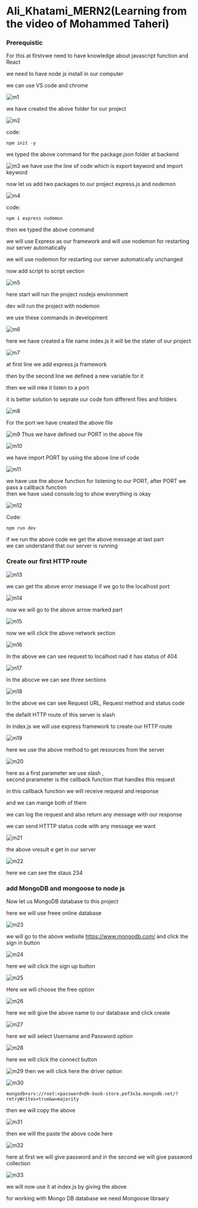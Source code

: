 
# Ali_Khatami_MERN2(Learning from the video of Mohammed Taheri)

### Prerequistic

For this at firstvwe need to have knowledge about javascript function and React <br>

we need to have node js install in our computer <br>

we can use VS code and chrome <br>

![m1](https://github.com/C191068/Ali_Khatami_MERN2/assets/89090776/8581ea7e-1134-4b41-bc5c-7558ede32e2d)

we have created the above folder for our project <br>

![m2](https://github.com/C191068/Ali_Khatami_MERN2/assets/89090776/b65676e6-577c-4264-a855-a010933fc1b8)

code:

```
npm init -y

```
we typed the above command for the package.json folder at backend <br>

![m3](https://github.com/C191068/Ali_Khatami_MERN2/assets/89090776/f28d318b-deec-4de9-a283-3fefedc42d2c)
we have use the line of code which is export keyword and import keyword <br>


now let us add two packages to our project express.js  and nodemon <br>

![m4](https://github.com/C191068/Ali_Khatami_MERN2/assets/89090776/ff571b90-b135-4848-9e2e-61cfab08610f)

code:

```
npm i express nodemon

```


then we typed the above command 



we will use  Express as our framework and will use nodemon for restarting our server automatically <br>


we will use nodemon for restarting our server automatically unchanged <br>


now add script to script section <br>


![m5](https://github.com/C191068/Ali_Khatami_MERN2/assets/89090776/18dcbf16-db0a-4918-b5d6-c0345308a417)


here start will run the project nodejs environment <br>


dev will run the project with nodemon <br>

we use these commands in development <br>


![m6](https://github.com/C191068/Ali_Khatami_MERN2/assets/89090776/f7d12001-bc1b-4b0d-b495-7dc3618d26cc)

here we have created a file name index.js it will be the stater of our project <br>



![m7](https://github.com/C191068/Ali_Khatami_MERN2/assets/89090776/3d1389e3-86c2-41d9-9bb8-df897764581c)


at first line we add express.js framework <br>

then by the second line we defined a new variable for it <br>


then we will mke it listen to a port <br>

it is better solution to seprate our code fom different files and folders <br>


![m8](https://github.com/C191068/Ali_Khatami_MERN2/assets/89090776/ff73ff90-511e-4dbe-86f5-1455c3a96e65)

For the port we have created the above file <br>

![m9](https://github.com/C191068/Ali_Khatami_MERN2/assets/89090776/6f721ac4-8312-4139-9930-2625eaf241e9)
 Thus we have defined our PORT in the above file <br>

 
![m10](https://github.com/C191068/Ali_Khatami_MERN2/assets/89090776/dffafd89-dbc0-4a9c-9eed-578db21a23ee)

we have import PORT by using the above line of code <br>


![m11](https://github.com/C191068/Ali_Khatami_MERN2/assets/89090776/c285db3e-93a2-4aa3-bdfc-48dc75d353d0)

we have use the above function for listening to our PORT, after PORT we pass a callback function  <br>
then we have used console.log to show everything is okay <br>

![m12](https://github.com/C191068/Ali_Khatami_MERN2/assets/89090776/1bb66dd8-dc48-463a-aae2-62456c9a7572)

Code:

```
npm run dev

```

if we run the above code we get the above message at last part <br>
we can understand that our server is running <br>


### Create our first HTTP route 


![m13](https://github.com/C191068/Ali_Khatami_MERN2/assets/89090776/cdd132f8-0af1-4132-addd-2b99ce307757)

we can get the above error message if we go to the localhost port  <br>

![m14](https://github.com/C191068/Ali_Khatami_MERN2/assets/89090776/3bd080d5-8450-4564-bd37-99d04279b23b)

now we will go to the above arrow marked part <br>


![m15](https://github.com/C191068/Ali_Khatami_MERN2/assets/89090776/522d82b2-881e-4632-bcd1-99833e733e6f)


now we will click the above network section <br>

![m16](https://github.com/C191068/Ali_Khatami_MERN2/assets/89090776/aed1a6ca-153e-4d0b-88fe-a7413228e04e)

In the above we can see request to localhost nad it has status of 404 <br>


![m17](https://github.com/C191068/Ali_Khatami_MERN2/assets/89090776/a1754027-4f86-4350-ac0b-52ef2764a39e)

In the abocve we can see three sections <br>


![m18](https://github.com/C191068/Ali_Khatami_MERN2/assets/89090776/dee6c4ca-b6ab-4e40-9b92-aefa90b08be3)

In the above we can see Request URL, Request method and status code <br>


the defailt HTTP route of this server is slash <br>


In index.js we will use express framework to create our HTTP route <br>

![m19](https://github.com/C191068/Ali_Khatami_MERN2/assets/89090776/b833b7ed-7ddc-4f9d-9c8e-82b3e7e2b568)

here we use the above method to get resources from the server <br>


![m20](https://github.com/C191068/Ali_Khatami_MERN2/assets/89090776/8fc356fe-4f6e-4ff4-9feb-9bf933aa0437)


here as a first parameter we use slash , <br>
second prarameter is the callback function that handles this request <br>

in this callback function we will receive request and response <br>

and we can mange both of them <br>

we can log the request and also return any message with our response <br>

we can send HTTTP status code with any message we want <br>

![m21](https://github.com/C191068/Ali_Khatami_MERN2/assets/89090776/5c74e0ac-6c7c-4172-b6a7-e1b9d9a99385)

the above vresult e get in our server <br>


![m22](https://github.com/C191068/Ali_Khatami_MERN2/assets/89090776/d92fbf62-11b2-4518-990f-c074063e774d)

here we can see the staus 234 <br>


### add MongoDB and mongoose to node js <br>


Now let us MongoDB database to this project <br>

here we will use freee online database <br>


![m23](https://github.com/C191068/Ali_Khatami_MERN2/assets/89090776/bdb1392a-b4c6-406c-aec5-1f7a8a81809f)


we will go to the above website https://www.mongodb.com/ and click the sign in button <br>


![m24](https://github.com/C191068/Ali_Khatami_MERN2/assets/89090776/3e051dd8-2c25-4fb1-bfab-0cc750477389)

here we will click the sign up button <br>



![m25](https://github.com/C191068/Ali_Khatami_MERN2/assets/89090776/63b708a5-585b-46da-85ba-e9d285c9e665)

Here we will choose the free option <br>


![m26](https://github.com/C191068/Ali_Khatami_MERN2/assets/89090776/ea2a9236-7f01-4eb8-84d8-2c8d635c6373)


here we will give the above name to our database and click create  <br>



![m27](https://github.com/C191068/Ali_Khatami_MERN2/assets/89090776/90443e33-d1f6-49e0-acc4-bf73bd7ba152)

here we will select Username and Password option <br>

![m28](https://github.com/C191068/Ali_Khatami_MERN2/assets/89090776/0c4799b5-1b25-429e-811b-4017882e71e3)

here we will click the connect button <br>

![m29](https://github.com/C191068/Ali_Khatami_MERN2/assets/89090776/5030a810-0d24-4b5c-ad73-fb791ea28146)
then we will click here the driver option <br>


![m30](https://github.com/C191068/Ali_Khatami_MERN2/assets/89090776/a8ce990c-403a-47c7-bd37-27e22dfcf9d1)

```
mongodb+srv://root:<password>@k-book-store.pof3x3a.mongodb.net/?retryWrites=true&w=majority

```
then we will copy the above <br>


![m31](https://github.com/C191068/Ali_Khatami_MERN2/assets/89090776/4c89cb20-698f-40e4-b3d3-73298dbb974d)

then we will the paste the above code here <br>


![m32](https://github.com/C191068/Ali_Khatami_MERN2/assets/89090776/1ded55df-3587-49b5-9665-5c33675f4539)

here at first we will give password and in the second we will give password collection <br>


![m33](https://github.com/C191068/Ali_Khatami_MERN2/assets/89090776/41ec9ccd-64df-4b22-a9c3-5719830fefeb)

we will now use it at index.js by giving the above <br>


for working with Mongo DB  database we need Mongoose libraary <br>






















